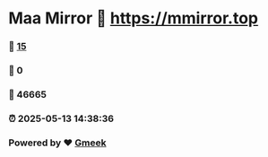 # Maa Mirror :link: https://mmirror.top 
### :page_facing_up: [15](https://mmirror.top/tag.html) 
### :speech_balloon: 0 
### :hibiscus: 46665 
### :alarm_clock: 2025-05-13 14:38:36 
### Powered by :heart: [Gmeek](https://github.com/Meekdai/Gmeek)
